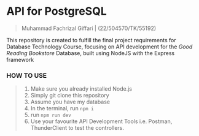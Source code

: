 # API for PostgreSQL
> Muhammad Fachrizal Giffari | (22/504570/TK/55192)

This repository is created to fulfill the final project requirements for Database Technology Course, focusing on API development for the _Good Reading Bookstore_ Database, built using NodeJS with the Express framework

### HOW TO USE
> 1. Make sure you already installed Node.js
> 2. Simply git clone this repository
> 3. Assume you have my database
> 4. In the terminal, run ```npm i```
> 5. run ```npm run dev```
> 6. Use your favourite API Development Tools i.e. Postman, ThunderClient to test the controllers.
